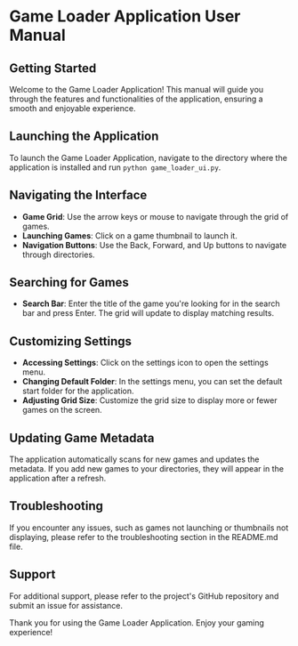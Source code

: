 # Game Loader Application User Manual

## Getting Started
Welcome to the Game Loader Application! This manual will guide you through the features and functionalities of the application, ensuring a smooth and enjoyable experience.

## Launching the Application
To launch the Game Loader Application, navigate to the directory where the application is installed and run `python game_loader_ui.py`.

## Navigating the Interface
- **Game Grid**: Use the arrow keys or mouse to navigate through the grid of games.
- **Launching Games**: Click on a game thumbnail to launch it.
- **Navigation Buttons**: Use the Back, Forward, and Up buttons to navigate through directories.

## Searching for Games
- **Search Bar**: Enter the title of the game you're looking for in the search bar and press Enter. The grid will update to display matching results.

## Customizing Settings
- **Accessing Settings**: Click on the settings icon to open the settings menu.
- **Changing Default Folder**: In the settings menu, you can set the default start folder for the application.
- **Adjusting Grid Size**: Customize the grid size to display more or fewer games on the screen.

## Updating Game Metadata
The application automatically scans for new games and updates the metadata. If you add new games to your directories, they will appear in the application after a refresh.

## Troubleshooting
If you encounter any issues, such as games not launching or thumbnails not displaying, please refer to the troubleshooting section in the README.md file.

## Support
For additional support, please refer to the project's GitHub repository and submit an issue for assistance.

Thank you for using the Game Loader Application. Enjoy your gaming experience!